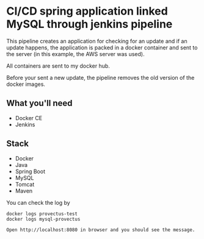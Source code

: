# CI/CD spring application linked MySQL through jenkins pipeline

This pipeline creates an application for checking for an update and if an update happens, the application is packed in a docker container and sent to the server (in this example, the AWS server was used).

All containers are sent to my docker hub.

Before your sent a new update, the pipeline removes the old version of the docker images.

## What you'll need
- Docker CE
- Jenkins

## Stack
- Docker
- Java
- Spring Boot
- MySQL
- Tomcat
- Maven

You can check the log by
~~~
docker logs provectus-test
docker logs mysql-provectus

Open http://localhost:8080 in browser and you should see the message.
